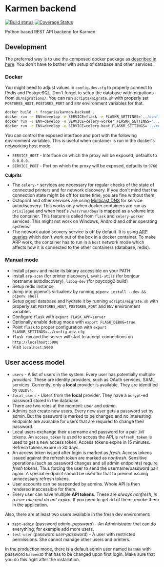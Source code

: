 # Karmen backend

[![Build status](https://api.travis-ci.com/fragaria/karmen.svg?branch=master)](https://travis-ci.com/fragaria/karmen)
[![Coverage Status](https://coveralls.io/repos/github/fragaria/karmen/badge.svg?branch=master)](https://coveralls.io/github/fragaria/karmen?branch=master)

Python based REST API backend for Karmen.

## Development

The preferred way is to use the composed docker package as [described in here](../../README.md).
You don't have to bother with setup of database and other services.

### Docker

You might need to adjust values in `config.dev.cfg` to properly connect to Redis and PostgreSQL. Don't
forget to setup the database with migrations from `db/migrations/`. You can run `scripts/migrate.sh`
with properly set `POSTGRES_HOST`, `POSTGRES_PORT` and `ENV` environment variables for that.

```sh
docker build -t fragaria/karmen-backend .
docker run -e ENV=develop -e SERVICE=flask -e FLASKR_SETTINGS='../config.dev.cfg' -p5000:9764 fragaria/karmen-backend
docker run -e ENV=develop -e SERVICE=celery-worker FLASKR_SETTINGS='../config.dev.cfg' fragaria/karmen-backend
docker run -e ENV=develop -e SERVICE=celery-beat FLASKR_SETTINGS='../config.dev.cfg' fragaria/karmen-backend
```

You can control the exposed interface and port with the following environment variables. This is useful when container is
run in the docker's networking host mode.

- `SERVICE_HOST` - Interface on which the proxy will be exposed, defaults to `0.0.0.0`. 
- `SERVICE_PORT` - Port on which the proxy will be exposed, defaults to `9766`


**Culprits**

- The `celery-*` services are necessary for regular checks of the state of connected printers and for network discovery.
If you don't mind that the connection state might be off for some time, you are fine without them.
- Octoprint and other services are using [Multicast DNS](https://en.wikipedia.org/wiki/Multicast_DNS) for
service autodiscovery. This works only when docker containers are run as `privileged` and when host's `/var/run/dbus`
is mapped as a volume into the container. This feature is called from `flask` and `celery-worker` services. This might
not work on Windows, Android and other operating systems.
- The network autodiscovery service is off by default. It is using [ARP queries](https://en.wikipedia.org/wiki/Address_Resolution_Protocol)
which don't work out of the box in a docker container. To make ARP work, the container has to run in a `host` network mode
which affects how it is connected to the other containers (database, redis).

### Manual mode

- Install `pipenv` and make its binary accessible on your PATH
- Install `arp-scan` (for printer discovery), `avahi-utils` (for bonjour hostname autodiscovery), `libpq-dev` (for psycopg2 build)
- Setup redis instance
- Jump into pipenv's virtualenv by running `pipenv install --dev && pipenv shell`
- Setup pgsql database and hydrate it by running `scripts/migrate.sh` with properly set `POSTGRES_HOST`, `POSTGRES_PORT` and `ENV` environment variables
- Configure `flask` with `export FLASK_APP=server`
- Optionally enable debug mode with `export FLASK_DEBUG=true`
- Point `flask` to proper configuration with `export FLASKR_SETTINGS=../config.dev.cfg`
- `flask run` and the server will start to accept connections on `http://localhost:5000`
- Visit `localhost:5000`

## User access model

- `users` - A list of users in the system. Every user has potentially multiple *providers*. These
are identity providers, such as OAuth services, SAML services. Currently, only a **local** provider is
available. They are identified by `UUIDv4`.
- `local_users` - Users from the **local** provider. They have a `bcrypt`-ed password stored in the
database.
- There are two roles at the moment: *user* and *admin*.
- Admins can create new users. Every new user gets a password set by admin. But the password is marked
to be changed and no interesting endpoints are available for users that are required to change their password.
- Local users exchange their username and password for a pair `JWT` tokens. An `access_token` is used
to access the API, a `refresh_token` is used to get a new access token. Access tokens expire in 15 minutes.
Refresh tokens expire in 30 days.
- An access token issued after login is marked as *fresh*. Access tokens issued against the refresh
token are marked as *nonfresh*. Sensitive operations (such as password changes and all admin endpoints) require *fresh* tokens.
Thus forcing the user to send the username/password pair again. A special endpoint should be used for that
to prevent issuing unnecessary refresh tokens.
- User accounts can be suspended by admins. Whole API is then rendered inaccessible for them.
- Every user can have multiple **API tokens**. These are *always nonfresh, in a `user` role and do not expire.*
If you need to get rid of them, revoke them in the application.

Also, there are at least two users available in the fresh dev environment:

- `test-admin` (password *admin-password*) - An Administrator that can do everything, for example add more users.
- `test-user` (password *user-password*) - A user with restricted permissions. She cannot manage other users and
printers.

In the production mode, there is a default admin user named `karmen` with password `karmen3D` that has to be changed
upon first login. Make sure that you do this right after the installation.

